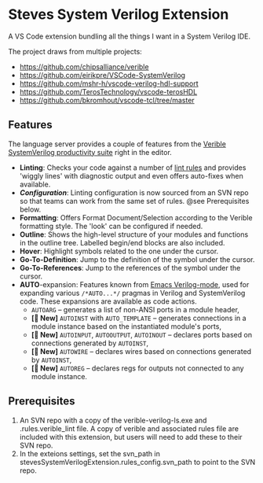 # Steves System Verilog Extension
A VS Code extension bundling all the things I want in a System Verilog IDE.

The project draws from multiple projects:
- https://github.com/chipsalliance/verible
- https://github.com/eirikpre/VSCode-SystemVerilog
- https://github.com/mshr-h/vscode-verilog-hdl-support
- https://github.com/TerosTechnology/vscode-terosHDL
- https://github.com/bkromhout/vscode-tcl/tree/master

## Features
The language server provides a couple of features from the [Verible SystemVerilog productivity suite](https://github.com/chipsalliance/verible) right in the editor.

 * **Linting**: Checks your code against a number of
   [lint rules](https://chipsalliance.github.io/verible/lint.html) and provides
   'wiggly lines' with diagnostic output and even offers auto-fixes when available.
 * ***Configuration***: Linting configuration is now sourced from an SVN repo so 
   that teams can work from the same set of rules. @see Prerequisites below.
 * **Formatting**: Offers Format Document/Selection according to the Verible
   formatting style. The 'look' can be configured if needed.
 * **Outline**: Shows the high-level structure of your modules and functions in the
   outline tree. Labelled begin/end blocks are also included.
 * **Hover**: Highlight symbols related to the one under the cursor.
 * **Go-To-Definition**: Jump to the definition of the symbol under the cursor.
 * **Go-To-References**: Jump to the references of the symbol under the cursor.
 * **AUTO**-expansion: Features known from [Emacs
   Verilog-mode](https://www.veripool.org/verilog-mode/), used for expanding
   various `/*AUTO...*/` pragmas in Verilog and SystemVerilog code. These
   expansions are available as code actions.
   * `AUTOARG` – generates a list of non-ANSI ports in a module header,
   * **[&#x1F389; New]** `AUTOINST` with `AUTO_TEMPLATE` – generates connections
     in a module instance based on the instantiated module's ports,
   * **[&#x1F389; New]** `AUTOINPUT`, `AUTOOUTPUT`, `AUTOINOUT` – declares ports
     based on connections generated by `AUTOINST`,
   * **[&#x1F389; New]** `AUTOWIRE` – declares wires based on connections
     generated by `AUTOINST`,
   * **[&#x1F389; New]** `AUTOREG` – declares regs for outputs not connected to
     any module instance.

## Prerequisites
1. An SVN repo with a copy of the verible-verilog-ls.exe and .rules.verible_lint file. A copy of verible and associated rules file are included with this extension, but users will need to add these to their SVN repo.
2. In the exteions settings, set the svn_path in stevesSystemVerilogExtension.rules_config.svn_path to point to the SVN repo.
